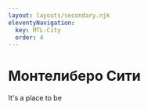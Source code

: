 ```yaml
---
layout: layouts/secondary.njk
eleventyNavigation:
  key: MTL-City
  order: 4
---
```


# Монтелиберо Сити

It's a place to be

